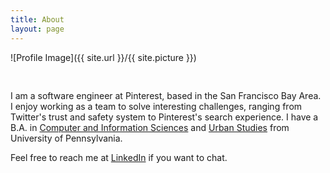 ```yaml
---
title: About
layout: page
---
```

![Profile Image]({{ site.url }}/{{ site.picture }})

<p style="padding-top:30px;">
I am a software engineer at Pinterest, based in the San Francisco Bay Area. I enjoy working as a team to solve interesting challenges, ranging from Twitter's trust and safety system to Pinterest's search experience. I have a B.A. in <a href="http://www.cis.upenn.edu/index.php">Computer and Information Sciences</a> and <a href="https://www.sas.upenn.edu/urban/">Urban Studies</a> from University of Pennsylvania. 

Feel free to reach me at <a href="linkedin.com/soyoungprk">LinkedIn</a> if you want to chat. 
</p>